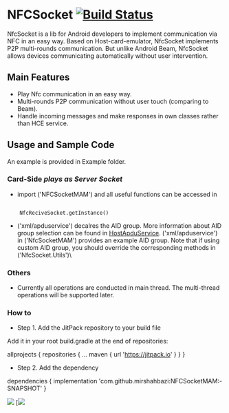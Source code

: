 NFCSocket [![Build Status](https://travis-ci.org/Chrisplus/NFCSocket.svg?branch=master)](https://travis-ci.org/Chrisplus/NFCSocket)
=========

NfcSocket is a lib for Android developers to implement communication via NFC in an easy way. Based on Host-card-emulator, NfcSocket implements P2P multi-rounds communication. But unlike Android Beam, NfcSocket allows devices communicating automatically without user intervention.

## Main Features

* Play Nfc communication in an easy way.
* Multi-rounds P2P communication without user touch (comparing to Beam).
* Handle incoming messages and make responses in own classes rather than HCE service.

## Usage and Sample Code

An example is provided in Example folder.

### Card-Side *plays as Server Socket*

* import ('NFCSocketMAM') and all useful functions can be accessed in

<code>
	NfcReciveSocket.getInstance()
</code>


* ('xml/apduservice') decalres the AID group. More information about AID group selection can be found in [HostApduService](https://developer.android.com/reference/android/nfc/cardemulation/HostApduService.html). ('xml/apduservice') in ('NfcSocketMAM') provides an example AID group. Note that if using custom AID group, you should override the corresponding methods in ('NfcSocket.Utils')\


### Others

* Currently all operations are conducted in main thread. The multi-thread operations will be supported later.

### How to
* Step 1. Add the JitPack repository to your build file

Add it in your root build.gradle at the end of repositories:

allprojects {
		repositories {
			...
			maven { url 'https://jitpack.io' }
		}
	}
	
* Step 2. Add the dependency

dependencies {
	        implementation 'com.github.mirshahbazi:NFCSocketMAM:-SNAPSHOT'
	}
	
[![](https://jitpack.io/v/mirshahbazi/NFCSocketMAM.svg)](https://jitpack.io/#mirshahbazi/NFCSocketMAM)
[![](https://twitter.com/intent/tweet?original_referer=https%3A%2F%2Fjitpack.io%2F&ref_src=twsrc%5Etfw&text=Version%20-SNAPSHOT%20of%20NFCSocketMAM%20is%20now%20available%20on%20&tw_p=tweetbutton&url=http%3A%2F%2Fjitpack.io%2F%23mirshahbazi%2FNFCSocketMAM%2F-SNAPSHOT)
	
